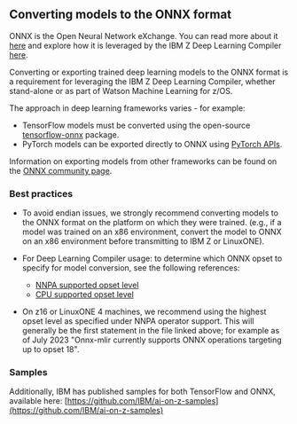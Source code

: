 ## Converting models to the ONNX format

ONNX is the Open Neural Network eXchange. You can read more about it [here](https://onnx.ai/) and explore how it is leveraged by the IBM Z Deep Learning Compiler [here](onnxdlc.md).

Converting or exporting trained deep learning models to the ONNX format is a requirement for leveraging the IBM Z Deep Learning Compiler, whether stand-alone or as part of Watson Machine Learning for z/OS. 

The approach in deep learning frameworks varies - for example:

- TensorFlow models must be converted using the open-source [tensorflow-onnx](https://github.com/onnx/tensorflow-onnx) package.
- PyTorch models can be exported directly to ONNX using [PyTorch APIs](https://pytorch.org/docs/master/onnx.html).

Information on exporting models from other frameworks can be found on the [ONNX community page](https://pytorch.org/docs/master/onnx.html).

### Best practices 

- To avoid endian issues, we strongly recommend converting models to the ONNX format on the platform on which they were trained. (e.g., if a model was trained on an x86 environment, convert the model to ONNX on an x86 environment before transmitting to IBM Z or LinuxONE). 

- For Deep Learning Compiler usage: to determine which ONNX opset to specify for model conversion, see the following references:

    - [NNPA supported opset level](https://github.com/onnx/onnx-mlir/blob/main/docs/SupportedONNXOps-NNPA.md)
    - [CPU supported opset level](https://github.com/onnx/onnx-mlir/blob/main/docs/SupportedONNXOps-cpu.md)

- On z16 or LinuxONE 4 machines, we recommend using the highest opset level as specified under NNPA operator support. This will generally be the first statement in the file linked above; for example as of July 2023 "Onnx-mlir currently supports ONNX operations targeting up to opset 18".

### Samples

Additionally, IBM has published samples for both TensorFlow and ONNX, available here: [https://github.com/IBM/ai-on-z-samples](https://github.com/IBM/ai-on-z-samples)